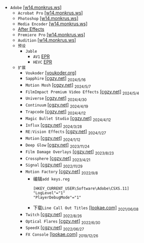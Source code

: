 * `Adobe` [[w14.monkrus.ws]](https://w14.monkrus.ws/)
  * `Acrobat Pro` [[w14.monkrus.ws]](https://w14.monkrus.ws/2024/07/adobe-acrobat-pro-2024-v24220965-x64.html)
  * `Photoshop` [[w14.monkrus.ws]](https://w14.monkrus.ws/2024/07/adobe-photoshop-2024-v2511-multilingual.html)
  * `Media Encoder` [[w14.monkrus.ws]](https://w14.monkrus.ws/2024/06/adobe-media-encoder-2024-v245.html)
  * [After Effects](/windows/program-files/adobe/afterfx.md)
  * `Premiere Pro` [[w14.monkrus.ws]](https://w14.monkrus.ws/2024/06/adobe-premiere-pro-2024-v245.html)
  * `Audition` [[w14.monkrus.ws]](https://w14.monkrus.ws/2024/05/adobe-audition-2024-v2441-multilingual.html)
  * `预设`
    * `Jable`
      * `AV1` [EPR](/windows/program-files/adobe/J%20900.epr)
      * `HEVC` [EPR](/windows/program-files/adobe/j%20hevc%201100.epr)
  * `扩展`
    * `Voukoder` [[voukoder.org]](https://www.voukoder.org/)
    * `Sapphire` [[cgzy.net]](https://www.cgzy.net/36242.html) $_{2024/5/16}$
    * `Motion Mosh` [[cgzy.net]](https://www.cgzy.net/38917.html) $_{2024/5/7}$
    * `FilmImpact Premium Video Effects` [[cgzy.net]](https://www.cgzy.net/37748.html) $_{2024/5/4}$
    * `Universe` [[cgzy.net]](https://www.cgzy.net/34114.html) $_{2024/4/30}$
    * `Continuum` [[cgzy.net]](https://www.cgzy.net/36860.html) $_{2024/4/19}$
    * `Trapcode` [[cgzy.net]](https://www.cgzy.net/34082.html) $_{2024/4/12}$
    * `Magic Bullet Studio` [[cgzy.net]](https://www.cgzy.net/34107.html) $_{2024/4/12}$
    * `Influx` [[cgzy.net]](https://www.cgzy.net/5683.html) $_{2024/3/28}$
    * `RE:Vision Effects` [[cgzy.net]](https://www.cgzy.net/3194.html) $_{2024/1/27}$
    * `Motion` [[cgzy.net]](https://www.cgzy.net/9462.html) $_{2024/1/12}$
    * `Deep Glow` [[cgzy.net]](https://www.cgzy.net/12040.html) $_{2023/11/24}$
    * `Film Damage Overlays` [[cgzy.net]](https://www.cgzy.net/33009.html) $_{2023/8/23}$
    * `Crossphere` [[cgzy.net]](https://www.cgzy.net/9543.html) $_{2023/4/21}$
    * `Signal` [[cgzy.net]](https://www.cgzy.net/9623.html) $_{2022/11/29}$
    * `Motion Factory` [[cgzy.net]](https://www.cgzy.net/4952.html) $_{2022/9/8}$
      * 编辑`add keys.reg`
        ```
        [HKEY_CURRENT_USER\Software\Adobe\CSXS.11]
        "LogLevel"="1"
        "PlayerDebugMode"="1"
        ```
      * 下载`Line Call Out Titles` [[lookae.com]](https://www.lookae.com/call-titles-pr/) $_{2021/06/08}$
    * `Twitch` [[cgzy.net]](https://www.cgzy.net/21017.html) $_{2022/8/26}$
    * `Optical Flares` [[cgzy.net]](https://www.cgzy.net/9548.html) $_{2022/6/30}$
    * `SpeedX` [[cgzy.net]](https://www.cgzy.net/5885.html) $_{2022/06/27}$
    * `FX Console` [[lookae.com]](https://www.lookae.com/fxconsole-105/) $_{2019/12/26}$